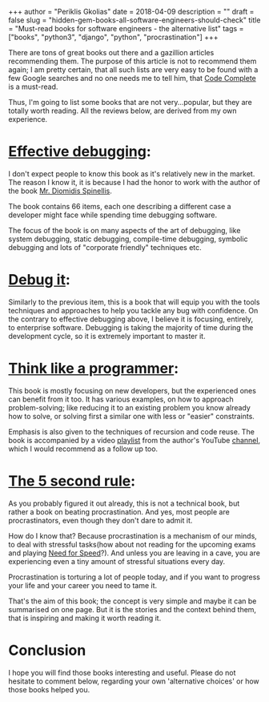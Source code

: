+++
author = "Periklis Gkolias"
date = 2018-04-09
description = ""
draft = false
slug = "hidden-gem-books-all-software-engineers-should-check"
title = "Must-read books for software engineers - the alternative list"
tags = ["books", "python3", "django", "python", "procrastination"]
+++

There are tons of great books out there and a gazillion articles recommending them. The purpose of this article is not to recommend them again; I am pretty certain, that all such lists are very easy to be found with a few Google searches and no one needs me to tell him, that [Code Complete](https://www.amazon.co.uk/gp/product/0735619670/ref=as_li_tl?ie=UTF8&camp=1634&creative=6738&creativeASIN=0735619670&linkCode=as2&tag=bitperi-21&linkId=13ed194e0a2c7b6b781815ca4a4ff5e2) is a must-read.

Thus, I'm going to list some books that are not very...popular, but they are totally worth reading. All the reviews below, are derived from my own experience.

# [Effective debugging](https://www.amazon.co.uk/gp/product/0134394798/ref=as_li_tl?ie=UTF8&camp=1634&creative=6738&creativeASIN=0134394798&linkCode=as2&tag=bitperi-21&linkId=0c7e8efc7b5428a6de7963ddd6b9972d):

I don't expect people to know this book as it's relatively new in the market. The reason I know it, it is because I had the honor to work with the author of the book [Mr. Diomidis Spinellis](https://www2.dmst.aueb.gr/dds/).

The book contains 66 items, each one describing a different case a developer might face while spending time debugging software. 

The focus of the book is on many aspects of the art of debugging, like system debugging, static debugging, compile-time debugging, symbolic debugging and lots of "corporate friendly" techniques etc.

# [Debug it](https://www.amazon.co.uk/gp/product/193435628X/ref=as_li_tl?ie=UTF8&camp=1634&creative=6738&creativeASIN=193435628X&linkCode=as2&tag=bitperi-21&linkId=e441bf39153c9f20ba6a809aee8fb93a):
Similarly to the previous item, this is a book that will equip you with the tools techniques and approaches to help you tackle any bug with confidence. On the contrary to effective debugging above, I believe it is focusing, entirely, to enterprise software. Debugging is taking the majority of time during the development cycle, so it is extremely important to master it.

# [Think like a programmer](https://www.amazon.co.uk/gp/product/1593274246/ref=as_li_tl?ie=UTF8&camp=1634&creative=6738&creativeASIN=1593274246&linkCode=as2&tag=bitperi-21&linkId=e2b42a3bad56bd10fda084c753b6d82c):

This book is mostly focusing on new developers, but the experienced ones can benefit from it too. It has various examples, on how to approach problem-solving; like reducing it to an existing problem you know already how to solve, or solving first a similar one with less or "easier" constraints.

Emphasis is also given to the techniques of recursion and code reuse. The book is accompanied by a video [playlist](https://www.Youtube.Com/playlist?List=PLKQ5LYb497AZIZe9dBWy8GwLluVaMQVj0) from the author's YouTube [channel](https://www.youtube.com/channel/UCLEMTlEe5RE04EoULMHWEEQ), which I would recommend as a follow up too.

# [The 5 second rule](https://www.amazon.co.uk/gp/product/B01MUSNFOO/ref=as_li_tl?ie=UTF8&camp=1634&creative=6738&creativeASIN=B01MUSNFOO&linkCode=as2&tag=bitperi-21&linkId=d542696d997abbe816bb4f8f1ae4aa47):
As you probably figured it out already, this is not a technical book, but rather a book on beating procrastination. And yes, most people are procrastinators, even though they don't dare to admit it.

How do I know that? Because procrastination is a mechanism of our minds, to deal with stressful tasks(how about not reading for the upcoming exams and playing [Need for Speed](https://www.amazon.co.uk/gp/product/B0721MPVYV/ref=as_li_tl?ie=UTF8&camp=1634&creative=6738&creativeASIN=B0721MPVYV&linkCode=as2&tag=bitperi-21&linkId=9d0f2148c21a362cbc72f1089ceec051)?). And unless you are leaving in a cave, you are experiencing even a tiny amount of stressful situations every day.

Procrastination is torturing a lot of people today, and if you want to progress your life and your career you need to tame it. 

That's the aim of this book; the concept is very simple and maybe it can be summarised on one page. But it is the stories and the context behind them, that is inspiring and making it worth reading it.

# Conclusion
I hope you will find those books interesting and useful. Please do not hesitate to comment below, regarding your own 'alternative choices' or how those books helped you.